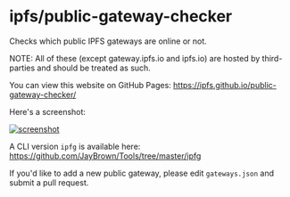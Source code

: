# ipfs/public-gateway-checker

Checks which public IPFS gateways are online or not.

NOTE: All of these (except gateway.ipfs.io and ipfs.io) are hosted by third-parties and should be treated as such.

You can view this website on GitHub Pages: https://ipfs.github.io/public-gateway-checker/

Here's a screenshot:

[![screenshot](https://ipfs.io/ipfs/QmUeCSd4gHio7MxZuRXCcLFXED9GpfntKcL87gmXvZV3ed)](https://ipfs.github.io/public-gateway-checker/)

A CLI version `ipfg` is available here: https://github.com/JayBrown/Tools/tree/master/ipfg

If you'd like to add a new public gateway, please edit `gateways.json` and submit a pull request.
